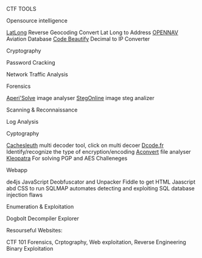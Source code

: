 CTF TOOLS

Opensource intelligence

[LatLong](https://www.latlong.net/Show-Latitude-Longitude.html) Reverse Geocoding Convert Lat Long to Address
[OPENNAV](https://opennav.com/) Aviation Database 
[Code Beautify](https://codebeautify.org/decimal-to-ip-converter) Decimal to IP Converter

Cryptography



Password Cracking



Network Traffic Analysis



Forensics

[Aperi'Solve](https://www.aperisolve.com/) image analyser
[StegOnline](https://stegonline.georgeom.net/upload) image steg analizer


Scanning & Reconnaissance


Log Analysis

Cyptography

[Cachesleuth](https://www.cachesleuth.com/) multi decoder tool, click on multi decoer
[Dcode.fr](https://www.dcode.fr/cipher-identifier) Identify/recognize the type of encryption/encoding
[Aconvert](https://www.aconvert.com/analyze.html) file analyser
[Kleopatra](https://apps.kde.org/en-gb/kleopatra/) For solving PGP and AES Challeneges

Webapp

de4js JavaScript Deobfuscator and Unpacker
Fiddle to get HTML Jaascript abd CSS to run
SQLMAP automates  detecting and exploiting SQL database injection flaws

Enumeration & Exploitation

Dogbolt  Decompiler Explorer 


Resourseful Websites:

 CTF 101 Forensics, Crptography, Web exploitation, Reverse Engineering Binary Exploitation 